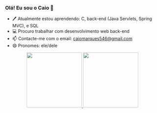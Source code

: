 ### Olá! Eu sou o Caio 👋

- 🖊️ Atualmente estou aprendendo: C, back-end (Java Servlets, Spring MVC), e SQL
- 💻 Procuro trabalhar com desenvolvimento web back-end
- 📫 Contacte-me com o email: caiomarques546@gmail.com
- 😄 Pronomes: ele/dele

<div align="center">
  <a href="https://github.com/CaioVicenzi">
  <img height="180em" src="https://github-readme-stats.vercel.app/api?username=CaioVicenzi&show_icons=true&theme=dracula&include_all_commits=true&count_private=true"/>
  <img height="180em" src="https://github-readme-stats.vercel.app/api/top-langs/?username=CaioVicenzi&layout=compact&langs_count=7&theme=dracula"/>
</div>
